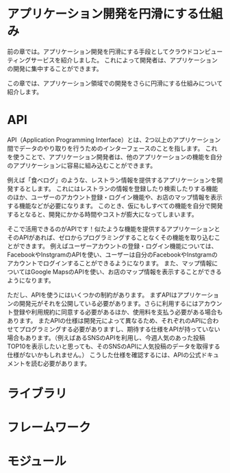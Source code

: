 # アプリケーション開発を円滑にする仕組み
前の章では。アプリケーション開発を円滑にする手段としてクラウドコンピューティングサービスを紹介しました。
これによって開発者は、アプリケーションの開発に集中することができます。

この章では、アプリケーション領域での開発をさらに円滑にする仕組みについて紹介します。

# API
API（Application Programming Interface）とは、2つ以上のアプリケーション間でデータのやり取りを行うためのインターフェースのことを指します。
これを使うことで、アプリケーション開発者は、他のアプリケーションの機能を自分のアプリケーションに容易に組み込むことができます。

例えば「食べログ」のような、レストラン情報を提供するアプリケーションを開発するとします。
これにはレストランの情報を登録したり検索したりする機能のほか、ユーザーのアカウント登録・ログイン機能や、お店のマップ情報を表示する機能などが必要になります。
このとき、仮にもしすべての機能を自分で開発するとなると、開発にかかる時間やコストが膨大になってしまいます。

そこで活用できるのがAPIです！似たような機能を提供するアプリケーションとそのAPIがあれば、ゼロからプログラミングすることなくその機能を取り込むことができます。
例えばユーザーアカウントの登録・ログイン機能については、FacebookやInstgramのAPIを使い、ユーザーは自分のFacebookやInstgramのアカウントでログインすることができるようになります。
また、マップ情報についてはGoogle MapsのAPIを使い、お店のマップ情報を表示することができるようになります。

ただし、APIを使うにはいくつかの制約があります。
まずAPIはアプリケーションの開発元がそれを公開している必要があります。さらに利用するにはアカウント登録や利用規約に同意する必要があるほか、使用料を支払う必要がある場合もあります。
またAPIの仕様は開発元によって異なるため、それぞれのAPIに合わせてプログラミングする必要がありますし、期待する仕様をAPIが持っていない場合もあります。（例えばあるSNSのAPIを利用し、今週人気のあった投稿TOP10を表示したいと思っても、そのSNSのAPIに人気投稿のデータを取得する仕様がないかもしれません。）
こうした仕様を確認するには、APIの公式ドキュメントを読む必要があります。


# ライブラリ
# フレームワーク
# モジュール